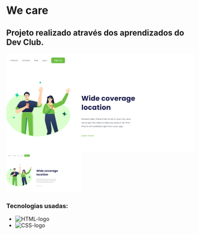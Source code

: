 <h1>We care</h1>

<h2>Projeto realizado através dos aprendizados do Dev Club.</h2>

<img src="https://github.com/MatheusCardao/Wide_coverage/blob/main/img/Wide_coverage_pc.PNG?raw=true" width= 500px>

<img src="https://github.com/MatheusCardao/Wide_coverage/blob/main/img/Wide_coverage_pc.PNG?raw=true" width= 200px>

<h3>Tecnologias usadas:</h3>

- <img src="https://img.shields.io/badge/HTML5-E34F26?style=for-the-badge&logo=html5&logoColor=white" alt="HTML-logo" width= 100px>
- <img src="https://img.shields.io/badge/CSS3-1572B6?style=for-the-badge&logo=css3&logoColor=white" alt="CSS-logo" width= 100px>
